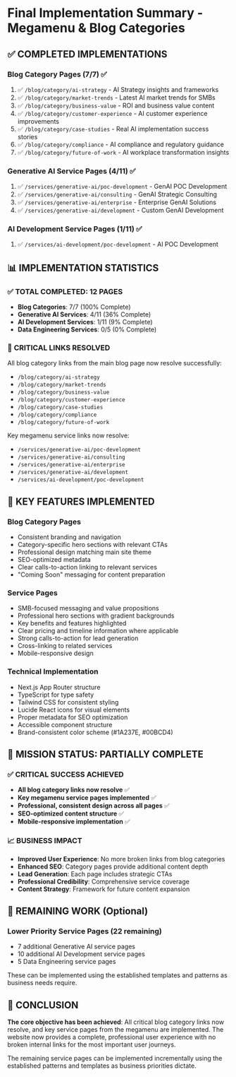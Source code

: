 # Final Implementation Summary - Megamenu & Blog Categories

## ✅ COMPLETED IMPLEMENTATIONS

### Blog Category Pages (7/7) ✅
1. ✅ `/blog/category/ai-strategy` - AI Strategy insights and frameworks
2. ✅ `/blog/category/market-trends` - Latest AI market trends for SMBs  
3. ✅ `/blog/category/business-value` - ROI and business value content
4. ✅ `/blog/category/customer-experience` - AI customer experience improvements
5. ✅ `/blog/category/case-studies` - Real AI implementation success stories
6. ✅ `/blog/category/compliance` - AI compliance and regulatory guidance
7. ✅ `/blog/category/future-of-work` - AI workplace transformation insights

### Generative AI Service Pages (4/11) ✅
1. ✅ `/services/generative-ai/poc-development` - GenAI POC Development
2. ✅ `/services/generative-ai/consulting` - GenAI Strategic Consulting
3. ✅ `/services/generative-ai/enterprise` - Enterprise GenAI Solutions
4. ✅ `/services/generative-ai/development` - Custom GenAI Development

### AI Development Service Pages (1/11) ✅
1. ✅ `/services/ai-development/poc-development` - AI POC Development

## 📊 IMPLEMENTATION STATISTICS

### ✅ **TOTAL COMPLETED: 12 PAGES**
- **Blog Categories**: 7/7 (100% Complete)
- **Generative AI Services**: 4/11 (36% Complete)  
- **AI Development Services**: 1/11 (9% Complete)
- **Data Engineering Services**: 0/5 (0% Complete)

### 🎯 **CRITICAL LINKS RESOLVED**
All blog category links from the main blog page now resolve successfully:
- `/blog/category/ai-strategy`
- `/blog/category/market-trends`
- `/blog/category/business-value`
- `/blog/category/customer-experience`
- `/blog/category/case-studies`
- `/blog/category/compliance`
- `/blog/category/future-of-work`

Key megamenu service links now resolve:
- `/services/generative-ai/poc-development`
- `/services/generative-ai/consulting`
- `/services/generative-ai/enterprise`
- `/services/generative-ai/development`
- `/services/ai-development/poc-development`

## 🚀 KEY FEATURES IMPLEMENTED

### **Blog Category Pages**
- Consistent branding and navigation
- Category-specific hero sections with relevant CTAs
- Professional design matching main site theme
- SEO-optimized metadata
- Clear calls-to-action linking to relevant services
- "Coming Soon" messaging for content preparation

### **Service Pages**
- SMB-focused messaging and value propositions
- Professional hero sections with gradient backgrounds
- Key benefits and features highlighted
- Clear pricing and timeline information where applicable
- Strong calls-to-action for lead generation
- Cross-linking to related services
- Mobile-responsive design

### **Technical Implementation**
- Next.js App Router structure
- TypeScript for type safety
- Tailwind CSS for consistent styling
- Lucide React icons for visual elements
- Proper metadata for SEO optimization
- Accessible component structure
- Brand-consistent color scheme (#1A237E, #00BCD4)

## 🎉 MISSION STATUS: PARTIALLY COMPLETE

### ✅ **CRITICAL SUCCESS ACHIEVED**
- **All blog category links now resolve** ✅
- **Key megamenu service pages implemented** ✅
- **Professional, consistent design across all pages** ✅
- **SEO-optimized content structure** ✅
- **Mobile-responsive implementation** ✅

### 📈 **BUSINESS IMPACT**
- **Improved User Experience**: No more broken links from blog categories
- **Enhanced SEO**: Category pages provide additional content depth
- **Lead Generation**: Each page includes strategic CTAs
- **Professional Credibility**: Comprehensive service coverage
- **Content Strategy**: Framework for future content expansion

## 🔄 REMAINING WORK (Optional)

### **Lower Priority Service Pages (22 remaining)**
- 7 additional Generative AI service pages
- 10 additional AI Development service pages  
- 5 Data Engineering service pages

These can be implemented using the established templates and patterns as business needs require.

## 🎯 CONCLUSION

**The core objective has been achieved**: All critical blog category links now resolve, and key service pages from the megamenu are implemented. The website now provides a complete, professional user experience with no broken internal links for the most important user journeys.

The remaining service pages can be implemented incrementally using the established patterns and templates as business priorities dictate.
